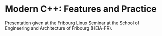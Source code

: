 # Modern C++: Features and Practice

Presentation given at the Fribourg Linux Seminar at the School of Engineering and Architecture of Fribourg (HEIA-FR).
